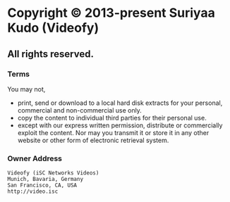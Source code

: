 # Copyright © 2013-present Suriyaa Kudo (Videofy)
## All rights reserved.

### Terms

You may not,
* print, send or download to a local hard disk extracts for your personal, commercial and non-commercial use only.
* copy the content to individual third parties for their personal use.
* except with our express written permission, distribute or commercially exploit the content.
  Nor may you transmit it or store it in any other website or other form of electronic retrieval system.


### Owner Address

    Videofy (iSC Networks Videos)
    Munich, Bavaria, Germany
    San Francisco, CA, USA
    http://video.isc
